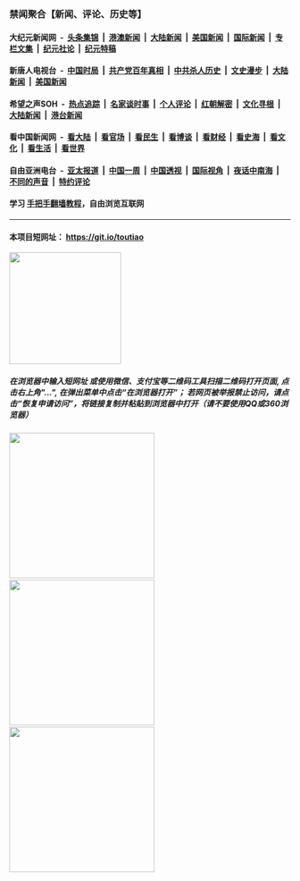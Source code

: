 ### 禁闻聚合【新闻、评论、历史等】

#### 大纪元新闻网 &nbsp;-&nbsp; [头条集锦](indexes/E头条集锦.md?t=02110044) &nbsp;|&nbsp; [港澳新闻](indexes/E港澳新闻.md?t=02110044)  &nbsp;|&nbsp; [大陆新闻](indexes/E大陆新闻.md?t=02110044) &nbsp;|&nbsp; [美国新闻](indexes/E美国新闻.md?t=02110044) &nbsp;|&nbsp; [国际新闻](indexes/E国际新闻.md?t=02110044) &nbsp;|&nbsp; [专栏文集](indexes/E专栏文集.md?t=02110044) &nbsp;|&nbsp; [纪元社论](indexes/E纪元社论.md?t=02110044) &nbsp;|&nbsp; [纪元特稿](indexes/E纪元特稿.md?t=02110044) 

#### 新唐人电视台 &nbsp;-&nbsp; [中国时局](indexes/N中国时局.md?t=02110044) &nbsp;|&nbsp; [共产党百年真相](indexes/N共产党百年真相.md?t=02110044) &nbsp;|&nbsp; [中共杀人历史](indexes/N中共杀人历史.md?t=02110044) &nbsp;|&nbsp; [文史漫步](indexes/N文史漫步.md?t=02110044) &nbsp;|&nbsp; [大陆新闻](indexes/N大陆新闻.md?t=02110044) &nbsp;|&nbsp; [美国新闻](indexes/N美国新闻.md?t=02110044)

#### 希望之声SOH &nbsp;-&nbsp; [热点追踪](indexes/H热点追踪.md?t=02110044) &nbsp;|&nbsp; [名家谈时事](indexes/H名家谈时事.md?t=02110044) &nbsp;|&nbsp; [个人评论](indexes/H个人评论.md?t=02110044)  &nbsp;|&nbsp; [红朝解密](indexes/H红朝解密.md?t=02110044) &nbsp;|&nbsp; [文化寻根](indexes/H文化寻根.md?t=02110044) &nbsp;|&nbsp; [大陆新闻](indexes/H大陆新闻.md?t=02110044) &nbsp;|&nbsp; [港台新闻](indexes/H港台新闻.md?t=02110044)

#### 看中国新闻网 &nbsp;-&nbsp; [看大陆](indexes/S看大陆.md?t=02110044) &nbsp;|&nbsp; [看官场](indexes/S看官场.md?t=02110044) &nbsp;|&nbsp; [看民生](indexes/S看民生.md?t=02110044)  &nbsp;|&nbsp; [看博谈](indexes/S看博谈.md?t=02110044) &nbsp;|&nbsp; [看财经](indexes/S看财经.md?t=02110044) &nbsp;|&nbsp; [看史海](indexes/S看史海.md?t=02110044) &nbsp;|&nbsp; [看文化](indexes/S看文化.md?t=02110044) &nbsp;|&nbsp; [看生活](indexes/S看生活.md?t=02110044) &nbsp;|&nbsp; [看世界](indexes/S看世界.md?t=02110044)

#### 自由亚洲电台 &nbsp;-&nbsp; [亚太报道](indexes/R亚太报道.md?t=02110044) &nbsp;|&nbsp; [中国一周](indexes/R中国一周.md?t=02110044) &nbsp;|&nbsp; [中国透视](indexes/R中国透视.md?t=02110044)  &nbsp;|&nbsp; [国际视角](indexes/R国际视角.md?t=02110044) &nbsp;|&nbsp; [夜话中南海](indexes/R夜话中南海.md?t=02110044) &nbsp;|&nbsp; [不同的声音](indexes/R不同的声音.md?t=02110044) &nbsp;|&nbsp; [特约评论](indexes/R特约评论.md?t=02110044)

#### 学习 [手把手翻墙教程](https://github.com/gfw-breaker/guides/wiki)，自由浏览互联网

----

#### 本项目短网址： https://git.io/toutiao
<img src="https://raw.githubusercontent.com/gfw-breaker/banned-news/master/scripts/img/qr.png" width="200px"/>  

##### 在浏览器中输入短网址 或使用微信、支付宝等二维码工具扫描二维码打开页面, 点击右上角"...", 在弹出菜单中点击“在浏览器打开”； 若网页被举报禁止访问，请点击“恢复申请访问”，将链接复制并粘贴到浏览器中打开（请不要使用QQ或360浏览器）

<img src="https://raw.githubusercontent.com/gfw-breaker/banned-news/master/scripts/img/1.png" width="260px"/> &nbsp; <img src="https://raw.githubusercontent.com/gfw-breaker/banned-news/master/scripts/img/2.png" width="260px"/> &nbsp; <img src="https://raw.githubusercontent.com/gfw-breaker/banned-news/master/scripts/img/3.png" width="260px"/>
